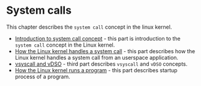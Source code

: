 # System calls

This chapter describes the `system call` concept in the linux kernel.

* [Introduction to system call concept](syscall-1.md) - this part is introduction to the `system call` concept in the Linux kernel.
* [How the Linux kernel handles a system call](syscall-2.md) - this part describes how the Linux kernel handles a system call from an userspace application.
* [vsyscall and vDSO](syscall-3.md) - third part describes `vsyscall` and `vDSO` concepts.
* [How the Linux kernel runs a program](syscall-4.md) - this part describes startup process of a program.
